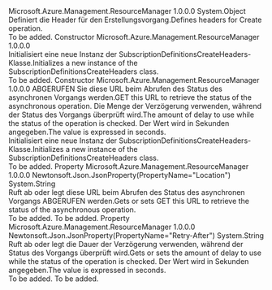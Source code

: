 <Type Name="SubscriptionDefinitionsCreateHeaders" FullName="Microsoft.Azure.Management.ResourceManager.Models.SubscriptionDefinitionsCreateHeaders">
  <TypeSignature Language="C#" Value="public class SubscriptionDefinitionsCreateHeaders" />
  <TypeSignature Language="ILAsm" Value=".class public auto ansi beforefieldinit SubscriptionDefinitionsCreateHeaders extends System.Object" />
  <TypeSignature Language="DocId" Value="T:Microsoft.Azure.Management.ResourceManager.Models.SubscriptionDefinitionsCreateHeaders" />
  <TypeSignature Language="VB.NET" Value="Public Class SubscriptionDefinitionsCreateHeaders" />
  <TypeSignature Language="F#" Value="type SubscriptionDefinitionsCreateHeaders = class" />
  <AssemblyInfo>
    <AssemblyName>Microsoft.Azure.Management.ResourceManager</AssemblyName>
    <AssemblyVersion>1.0.0.0</AssemblyVersion>
  </AssemblyInfo>
  <Base>
    <BaseTypeName>System.Object</BaseTypeName>
  </Base>
  <Interfaces />
  <Docs>
    <summary>
            <span data-ttu-id="9cbb2-101">Definiert die Header für den Erstellungsvorgang.</span><span class="sxs-lookup"><span data-stu-id="9cbb2-101">Defines headers for Create operation.</span></span>
            </summary>
    <remarks>To be added.</remarks>
  </Docs>
  <Members>
    <Member MemberName=".ctor">
      <MemberSignature Language="C#" Value="public SubscriptionDefinitionsCreateHeaders ();" />
      <MemberSignature Language="ILAsm" Value=".method public hidebysig specialname rtspecialname instance void .ctor() cil managed" />
      <MemberSignature Language="DocId" Value="M:Microsoft.Azure.Management.ResourceManager.Models.SubscriptionDefinitionsCreateHeaders.#ctor" />
      <MemberSignature Language="VB.NET" Value="Public Sub New ()" />
      <MemberType>Constructor</MemberType>
      <AssemblyInfo>
        <AssemblyName>Microsoft.Azure.Management.ResourceManager</AssemblyName>
        <AssemblyVersion>1.0.0.0</AssemblyVersion>
      </AssemblyInfo>
      <Parameters />
      <Docs>
        <summary>
            <span data-ttu-id="9cbb2-102">Initialisiert eine neue Instanz der SubscriptionDefinitionsCreateHeaders-Klasse.</span><span class="sxs-lookup"><span data-stu-id="9cbb2-102">Initializes a new instance of the SubscriptionDefinitionsCreateHeaders class.</span></span>
            </summary>
        <remarks>To be added.</remarks>
      </Docs>
    </Member>
    <Member MemberName=".ctor">
      <MemberSignature Language="C#" Value="public SubscriptionDefinitionsCreateHeaders (string location = null, string retryAfter = null);" />
      <MemberSignature Language="ILAsm" Value=".method public hidebysig specialname rtspecialname instance void .ctor(string location, string retryAfter) cil managed" />
      <MemberSignature Language="DocId" Value="M:Microsoft.Azure.Management.ResourceManager.Models.SubscriptionDefinitionsCreateHeaders.#ctor(System.String,System.String)" />
      <MemberSignature Language="VB.NET" Value="Public Sub New (Optional location As String = null, Optional retryAfter As String = null)" />
      <MemberSignature Language="F#" Value="new Microsoft.Azure.Management.ResourceManager.Models.SubscriptionDefinitionsCreateHeaders : string * string -&gt; Microsoft.Azure.Management.ResourceManager.Models.SubscriptionDefinitionsCreateHeaders" Usage="new Microsoft.Azure.Management.ResourceManager.Models.SubscriptionDefinitionsCreateHeaders (location, retryAfter)" />
      <MemberType>Constructor</MemberType>
      <AssemblyInfo>
        <AssemblyName>Microsoft.Azure.Management.ResourceManager</AssemblyName>
        <AssemblyVersion>1.0.0.0</AssemblyVersion>
      </AssemblyInfo>
      <Parameters>
        <Parameter Name="location" Type="System.String" />
        <Parameter Name="retryAfter" Type="System.String" />
      </Parameters>
      <Docs>
        <param name="location"><span data-ttu-id="9cbb2-103">ABGERUFEN Sie diese URL beim Abrufen des Status des asynchronen Vorgangs werden.</span><span class="sxs-lookup"><span data-stu-id="9cbb2-103">GET this URL to retrieve the status of the asynchronous operation.</span></span></param>
        <param name="retryAfter"><span data-ttu-id="9cbb2-104">Die Menge der Verzögerung verwenden, während der Status des Vorgangs überprüft wird.</span><span class="sxs-lookup"><span data-stu-id="9cbb2-104">The amount of delay to use while the status of the operation is checked.</span></span> <span data-ttu-id="9cbb2-105">Der Wert wird in Sekunden angegeben.</span><span class="sxs-lookup"><span data-stu-id="9cbb2-105">The value is expressed in seconds.</span></span></param>
        <summary>
            <span data-ttu-id="9cbb2-106">Initialisiert eine neue Instanz der SubscriptionDefinitionsCreateHeaders-Klasse.</span><span class="sxs-lookup"><span data-stu-id="9cbb2-106">Initializes a new instance of the SubscriptionDefinitionsCreateHeaders class.</span></span>
            </summary>
        <remarks>To be added.</remarks>
      </Docs>
    </Member>
    <Member MemberName="Location">
      <MemberSignature Language="C#" Value="public string Location { get; set; }" />
      <MemberSignature Language="ILAsm" Value=".property instance string Location" />
      <MemberSignature Language="DocId" Value="P:Microsoft.Azure.Management.ResourceManager.Models.SubscriptionDefinitionsCreateHeaders.Location" />
      <MemberSignature Language="VB.NET" Value="Public Property Location As String" />
      <MemberSignature Language="F#" Value="member this.Location : string with get, set" Usage="Microsoft.Azure.Management.ResourceManager.Models.SubscriptionDefinitionsCreateHeaders.Location" />
      <MemberType>Property</MemberType>
      <AssemblyInfo>
        <AssemblyName>Microsoft.Azure.Management.ResourceManager</AssemblyName>
        <AssemblyVersion>1.0.0.0</AssemblyVersion>
      </AssemblyInfo>
      <Attributes>
        <Attribute>
          <AttributeName>Newtonsoft.Json.JsonProperty(PropertyName="Location")</AttributeName>
        </Attribute>
      </Attributes>
      <ReturnValue>
        <ReturnType>System.String</ReturnType>
      </ReturnValue>
      <Docs>
        <summary>
            <span data-ttu-id="9cbb2-107">Ruft ab oder legt diese URL beim Abrufen des Status des asynchronen Vorgangs ABGERUFEN werden.</span><span class="sxs-lookup"><span data-stu-id="9cbb2-107">Gets or sets GET this URL to retrieve the status of the asynchronous operation.</span></span>
            </summary>
        <value>To be added.</value>
        <remarks>To be added.</remarks>
      </Docs>
    </Member>
    <Member MemberName="RetryAfter">
      <MemberSignature Language="C#" Value="public string RetryAfter { get; set; }" />
      <MemberSignature Language="ILAsm" Value=".property instance string RetryAfter" />
      <MemberSignature Language="DocId" Value="P:Microsoft.Azure.Management.ResourceManager.Models.SubscriptionDefinitionsCreateHeaders.RetryAfter" />
      <MemberSignature Language="VB.NET" Value="Public Property RetryAfter As String" />
      <MemberSignature Language="F#" Value="member this.RetryAfter : string with get, set" Usage="Microsoft.Azure.Management.ResourceManager.Models.SubscriptionDefinitionsCreateHeaders.RetryAfter" />
      <MemberType>Property</MemberType>
      <AssemblyInfo>
        <AssemblyName>Microsoft.Azure.Management.ResourceManager</AssemblyName>
        <AssemblyVersion>1.0.0.0</AssemblyVersion>
      </AssemblyInfo>
      <Attributes>
        <Attribute>
          <AttributeName>Newtonsoft.Json.JsonProperty(PropertyName="Retry-After")</AttributeName>
        </Attribute>
      </Attributes>
      <ReturnValue>
        <ReturnType>System.String</ReturnType>
      </ReturnValue>
      <Docs>
        <summary>
            <span data-ttu-id="9cbb2-108">Ruft ab oder legt die Dauer der Verzögerung verwenden, während der Status des Vorgangs überprüft wird.</span><span class="sxs-lookup"><span data-stu-id="9cbb2-108">Gets or sets the amount of delay to use while the status of the operation is checked.</span></span> <span data-ttu-id="9cbb2-109">Der Wert wird in Sekunden angegeben.</span><span class="sxs-lookup"><span data-stu-id="9cbb2-109">The value is expressed in seconds.</span></span>
            </summary>
        <value>To be added.</value>
        <remarks>To be added.</remarks>
      </Docs>
    </Member>
  </Members>
</Type>
